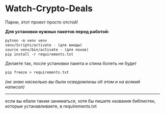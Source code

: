 # Watch-Crypto-Deals
Парни, этот проект просто отстой!

**Для установки нужных пакетов перед работой:**
```html
pytnon -m venv venv
venv/Scripts/activate - (для винды)
source venv/bin/activate - (для лохов)
pip install -r requirements.txt
```

Делаете так, после установки пакета и спина болеть не будет
```html
pip freeze > requirements.txt
```

*(не знаю насколько вы были осведомлены об этом и на всякий написал)*

------------------------------------------
если вы ебали таким заниматься, хотя бы пишите названия библиотек, которые устанавливаете, в requirements.txt

